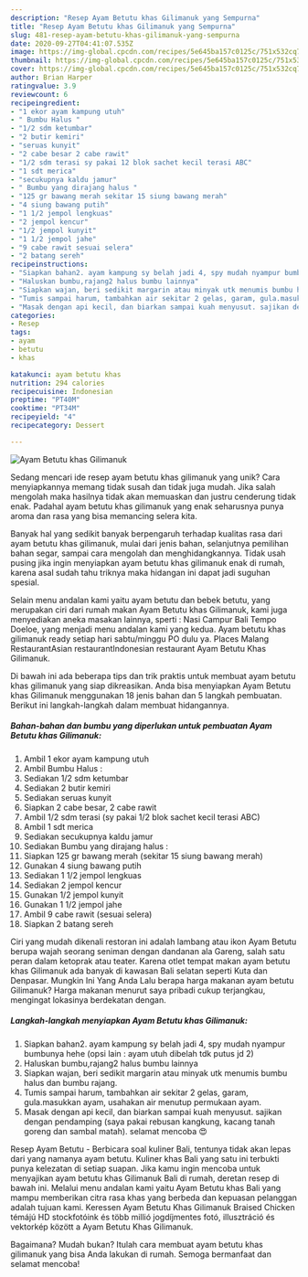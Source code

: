 ```yaml
---
description: "Resep Ayam Betutu khas Gilimanuk yang Sempurna"
title: "Resep Ayam Betutu khas Gilimanuk yang Sempurna"
slug: 481-resep-ayam-betutu-khas-gilimanuk-yang-sempurna
date: 2020-09-27T04:41:07.535Z
image: https://img-global.cpcdn.com/recipes/5e645ba157c0125c/751x532cq70/ayam-betutu-khas-gilimanuk-foto-resep-utama.jpg
thumbnail: https://img-global.cpcdn.com/recipes/5e645ba157c0125c/751x532cq70/ayam-betutu-khas-gilimanuk-foto-resep-utama.jpg
cover: https://img-global.cpcdn.com/recipes/5e645ba157c0125c/751x532cq70/ayam-betutu-khas-gilimanuk-foto-resep-utama.jpg
author: Brian Harper
ratingvalue: 3.9
reviewcount: 6
recipeingredient:
- "1 ekor ayam kampung utuh"
- " Bumbu Halus "
- "1/2 sdm ketumbar"
- "2 butir kemiri"
- "seruas kunyit"
- "2 cabe besar 2 cabe rawit"
- "1/2 sdm terasi sy pakai 12 blok sachet kecil terasi ABC"
- "1 sdt merica"
- "secukupnya kaldu jamur"
- " Bumbu yang dirajang halus "
- "125 gr bawang merah sekitar 15 siung bawang merah"
- "4 siung bawang putih"
- "1 1/2 jempol lengkuas"
- "2 jempol kencur"
- "1/2 jempol kunyit"
- "1 1/2 jempol jahe"
- "9 cabe rawit sesuai selera"
- "2 batang sereh"
recipeinstructions:
- "Siapkan bahan2. ayam kampung sy belah jadi 4, spy mudah nyampur bumbunya hehe (opsi lain : ayam utuh dibelah tdk putus jd 2)"
- "Haluskan bumbu,rajang2 halus bumbu lainnya"
- "Siapkan wajan, beri sedikit margarin atau minyak utk menumis bumbu halus dan bumbu rajang."
- "Tumis sampai harum, tambahkan air sekitar 2 gelas, garam, gula.masukkan ayam, usahakan air menutup permukaan ayam."
- "Masak dengan api kecil, dan biarkan sampai kuah menyusut. sajikan dengan pendamping (saya pakai rebusan kangkung, kacang tanah goreng dan sambal matah). selamat mencoba 😍"
categories:
- Resep
tags:
- ayam
- betutu
- khas

katakunci: ayam betutu khas 
nutrition: 294 calories
recipecuisine: Indonesian
preptime: "PT40M"
cooktime: "PT34M"
recipeyield: "4"
recipecategory: Dessert

---
```



![Ayam Betutu khas Gilimanuk](https://img-global.cpcdn.com/recipes/5e645ba157c0125c/751x532cq70/ayam-betutu-khas-gilimanuk-foto-resep-utama.jpg)

Sedang mencari ide resep ayam betutu khas gilimanuk yang unik? Cara menyiapkannya memang tidak susah dan tidak juga mudah. Jika salah mengolah maka hasilnya tidak akan memuaskan dan justru cenderung tidak enak. Padahal ayam betutu khas gilimanuk yang enak seharusnya punya aroma dan rasa yang bisa memancing selera kita.

Banyak hal yang sedikit banyak berpengaruh terhadap kualitas rasa dari ayam betutu khas gilimanuk, mulai dari jenis bahan, selanjutnya pemilihan bahan segar, sampai cara mengolah dan menghidangkannya. Tidak usah pusing jika ingin menyiapkan ayam betutu khas gilimanuk enak di rumah, karena asal sudah tahu triknya maka hidangan ini dapat jadi suguhan spesial.

Selain menu andalan kami yaitu ayam betutu dan bebek betutu, yang merupakan ciri dari rumah makan Ayam Betutu khas Gilimanuk, kami juga menyediakan aneka masakan lainnya, sperti : Nasi Campur Bali Tempo Doeloe, yang menjadi menu andalan kami yang kedua. Ayam betutu khas gilimanuk ready setiap hari sabtu/minggu PO dulu ya. Places Malang RestaurantAsian restaurantIndonesian restaurant Ayam Betutu Khas Gilimanuk.


Di bawah ini ada beberapa tips dan trik praktis untuk membuat ayam betutu khas gilimanuk yang siap dikreasikan. Anda bisa menyiapkan Ayam Betutu khas Gilimanuk menggunakan 18 jenis bahan dan 5 langkah pembuatan. Berikut ini langkah-langkah dalam membuat hidangannya.

<!--inarticleads1-->

##### Bahan-bahan dan bumbu yang diperlukan untuk pembuatan Ayam Betutu khas Gilimanuk:

1. Ambil 1 ekor ayam kampung utuh
1. Ambil  Bumbu Halus :
1. Sediakan 1/2 sdm ketumbar
1. Sediakan 2 butir kemiri
1. Sediakan seruas kunyit
1. Siapkan 2 cabe besar, 2 cabe rawit
1. Ambil 1/2 sdm terasi (sy pakai 1/2 blok sachet kecil terasi ABC)
1. Ambil 1 sdt merica
1. Sediakan secukupnya kaldu jamur
1. Sediakan  Bumbu yang dirajang halus :
1. Siapkan 125 gr bawang merah (sekitar 15 siung bawang merah)
1. Gunakan 4 siung bawang putih
1. Sediakan 1 1/2 jempol lengkuas
1. Sediakan 2 jempol kencur
1. Gunakan 1/2 jempol kunyit
1. Gunakan 1 1/2 jempol jahe
1. Ambil 9 cabe rawit (sesuai selera)
1. Siapkan 2 batang sereh


Ciri yang mudah dikenali restoran ini adalah lambang atau ikon Ayam Betutu berupa wajah seorang seniman dengan dandanan ala Gareng, salah satu peran dalam ketoprak atau teater. Karena otlet tempat makan ayam betutu khas Gilimanuk ada banyak di kawasan Bali selatan seperti Kuta dan Denpasar. Mungkin Ini Yang Anda Lalu berapa harga makanan ayam betutu Gilimanuk? Harga makanan menurut saya pribadi cukup terjangkau, mengingat lokasinya berdekatan dengan. 

<!--inarticleads2-->

##### Langkah-langkah menyiapkan Ayam Betutu khas Gilimanuk:

1. Siapkan bahan2. ayam kampung sy belah jadi 4, spy mudah nyampur bumbunya hehe (opsi lain : ayam utuh dibelah tdk putus jd 2)
1. Haluskan bumbu,rajang2 halus bumbu lainnya
1. Siapkan wajan, beri sedikit margarin atau minyak utk menumis bumbu halus dan bumbu rajang.
1. Tumis sampai harum, tambahkan air sekitar 2 gelas, garam, gula.masukkan ayam, usahakan air menutup permukaan ayam.
1. Masak dengan api kecil, dan biarkan sampai kuah menyusut. sajikan dengan pendamping (saya pakai rebusan kangkung, kacang tanah goreng dan sambal matah). selamat mencoba 😍


Resep Ayam Betutu - Berbicara soal kuliner Bali, tentunya tidak akan lepas dari yang namanya ayam betutu. Kuliner khas Bali yang satu ini terbukti punya kelezatan di setiap suapan. Jika kamu ingin mencoba untuk menyajikan ayam betutu khas Gilimanuk Bali di rumah, deretan resep di bawah ini. Melalui menu andalan kami yaitu Ayam Betutu khas Bali yang mampu memberikan citra rasa khas yang berbeda dan kepuasan pelanggan adalah tujuan kami. Keressen Ayam Betutu Khas Gilimanuk Braised Chicken témájú HD stockfotóink és több millió jogdíjmentes fotó, illusztráció és vektorkép között a Ayam Betutu Khas Gilimanuk. 

Bagaimana? Mudah bukan? Itulah cara membuat ayam betutu khas gilimanuk yang bisa Anda lakukan di rumah. Semoga bermanfaat dan selamat mencoba!
